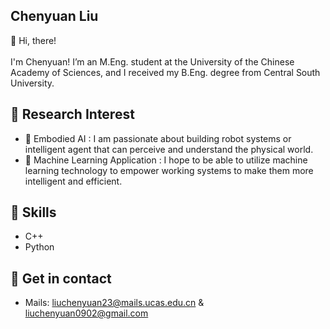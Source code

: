 ## Chenyuan Liu 

👋 Hi, there!<br>
<br>
I'm Chenyuan! I’m an M.Eng. student at the University of the Chinese Academy of Sciences, and I received my B.Eng. degree from Central South University.

## 📄 Research Interest
- 🤖 Embodied AI : I am passionate about building robot systems or intelligent agent that can perceive and understand the physical world.<br>
- 🧠 Machine Learning Application : I hope to be able to utilize machine learning technology to empower working systems to make them more intelligent and efficient.<br>

## 🔧 Skills
- C++    
- Python 

## 🔗 Get in contact
- Mails: liuchenyuan23@mails.ucas.edu.cn & liuchenyuan0902@gmail.com
